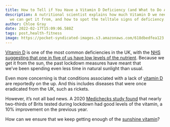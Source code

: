 ```yaml
---
title: How to Tell if You Have a Vitamin D Deficiency (and What to Do About It)
description: A nutritional scientist explains how much Vitamin D we need, where
  we can get it from, and how to spot the telltale signs of deficiency.
author: Chloe Gray
date: 2022-02-17T15:09:06.588Z
tags: post,health-fitness
image: https://pocket-syndicated-images.s3.amazonaws.com/618dbedfea123.png
---
```

<!--StartFragment-->

[Vitamin D](https://www.stylist.co.uk/tag/vitamin-d) is one of the most common deficiencies in the UK, with the [NHS suggesting that one in five of us have low levels of the nutrient](https://www.nhs.uk/news/food-and-diet/the-new-guidelines-on-vitamin-d-what-you-need-to-know/). Because we get it from the sun, the past lockdown measures have meant that we’ve been spending even less time in natural sunlight than usual.

Even more concerning is that conditions associated with a lack of [vitamin D](https://www.stylist.co.uk/fitness-health/wellbeing/vitamin-d-how-to-get-from-sun/491745) are reportedly on the up. And this includes diseases that were once eradicated from the UK, such as rickets. 

However, it’s not all bad news. A 2020 [Medichecks study found](https://medichecks.com/pages/guide-to-vitamin-d) that nearly two-thirds of Brits tested during lockdown had good levels of the vitamin, a 10% improvement on the previous year.

How can we ensure that we keep getting enough of the [sunshine vitamin](https://www.stylist.co.uk/life/sunlight-health-benefits-vitamin-d-serotonin-sun-exposure/372254)?

<!--EndFragment-->